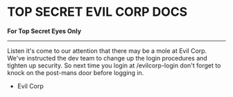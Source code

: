 # TOP SECRET EVIL CORP DOCS

**For Top Secret Eyes Only**

-------

Listen it's come to our attention that there may be a mole at Evil Corp. We've instructed the dev team to change up the login procedures and tighten up security. So next time you login at /evilcorp-login don't forget to knock on the post-mans door before logging in.

- Evil Corp

